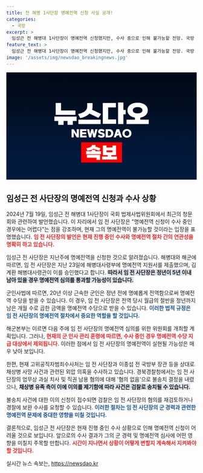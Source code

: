 ```yaml
---
title: 전 해병 1사단장 명예전역 신청 사실 공개!
categories:
  - 국방
excerpt: >
  임성근 전 해병대 1사단장이 명예전역 신청했지만, 수사 중으로 인해 불가능할 전망. 국방 인사 관리 훈령이 발목을 잡고 있어 그의 운명은 어떻게 될 것인가? 클릭하여 자세한 내용을 확인하세요!
feature_text: >
  임성근 전 해병대 1사단장이 명예전역 신청했지만, 수사 중으로 인해 불가능할 전망. 국방 인사 관리 훈령이 발목을 잡고 있어 그의 운명은 어떻게 될 것인가? 클릭하여 자세한 내용을 확인하세요!
image: '/assets/img/newsdao_breakingnews.jpg'
---
```


<p><img src="/assets/img/newsdao_breakingnews.jpg" alt="implanttips 속보" /></p>

<h2 data-ke-size="size26">임성근 전 사단장의 명예전역 신청과 수사 상황</h2>

<p data-ke-size="size16"></p> 

<p>2024년 7월 19일, 임성근 전 해병대 1사단장이 국회 법제사법위원회에서 최근의 청문회와 관련하여 발언했습니다. 이 자리에서 임 전 사단장은 "명예전역 신청이 수사 중인 경우에는 어렵다"는 점을 강조하며, 현재 그의 명예전역이 불가능할 것이라는 입장을 표명했습니다. <b><span style="color: #ee2323;">임 전 사단장의 발언은 현재 진행 중인 수사와 명예전역 절차 간의 연관성을 명확히 하고 있습니다.</span></b></p>

<p data-ke-size="size16"></p> 

<p>임성근 전 사단장은 지난주에 명예전역을 신청한 것으로 알려졌습니다. 해병대와 해군에 따르면, 임 전 사단장은 지난 23일에 해병대사령부에 명예전역 지원서를 제출했으며, 김계환 해병대사령관이 이를 승인했다고 합니다. <b><span style="background-color: #21538527;">따라서 임 전 사단장은 정년이 5년 이내 남아 있을 경우 명예전역 심의를 통과할 가능성이 있습니다.</span></b></p>

<p data-ke-size="size16"></p> 

<p>군인사법에 따르면, 20년 이상 근속한 군인은 정년 전에 명예롭게 전역함으로써 명예전역 수당을 받을 수 있습니다. 이 경우, 임 전 사단장은 전역 당시 월급의 절반을 정년까지 남은 개월 수로 곱한 금액을 명예전역 수당으로 받을 수 있습니다. <b><span style="color: #1a5490;">이러한 법적 규정은 임 전 사단장의 명예전역 절차에서 중요한 역할을 할 것입니다.</span></b></p>

<p data-ke-size="size16"></p> 

<p>해군본부는 이르면 다음 주에 임 전 사단장의 명예전역 심의를 위한 위원회를 개최할 계획입니다. 그러나, <b><span style="color: #ee2323;">현재의 군 인사 관리 훈령에 따르면, 수사 중인 경우 명예전역 수당 지급 대상에서 제외됩니다.</span></b> 이러한 점에서 임 전 사단장의 명예전역이 실현될 가능성은 매우 낮아 보입니다.</p>

<p data-ke-size="size16"></p> 

<p>한편, 현재 고위공직자범죄수사처는 임 전 사단장과 이종섭 전 국방부 장관 등을 상대로 채상병 사망 사건과 관련된 외압 의혹을 수사하고 있습니다. 경북경찰청에서는 임 전 사단장의 업무상 과실 치사 및 직권 남용 혐의에 대해 '혐의 없음'으로 불송치 결정을 내렸으나, <b><span style="background-color: #21538527;">채상병 유족 측이 이에 이의를 제기함에 따라 사건은 검찰로 송치될 수 있습니다.</span></b></p>

<p data-ke-size="size16"></p> 

<p>불송치 사건에 대한 이의 신청이 접수되면 검찰은 임 전 사단장의 혐의를 재검토하거나 경찰에 보완 수사를 요청할 수 있습니다. <b><span style="color: #1a5490;">이러한 절차는 임 전 사단장의 군 경력과 관련한 명예전역 문제에 중대한 영향을 미칠 것입니다.</span></b></p>

<p data-ke-size="size16"></p> 

<p>결론적으로, 임성근 전 사단장은 현재 진행 중인 수사 상황으로 인해 명예전역 신청이 어려울 것으로 보입니다. 앞으로의 수사 결과가 그의 군 경력 및 명예전역 심사에 어떤 영향을 미칠지 주목할 만합니다. <b><span style="color: #ee2323;">시간이 지나면서 상황이 어떻게 변할지 계속해서 지켜봐야 할 것입니다.</span></b></p>
실시간 뉴스 속보는, <a href="https://newsdao.kr" rel="dofollow">https://newsdao.kr</a>


